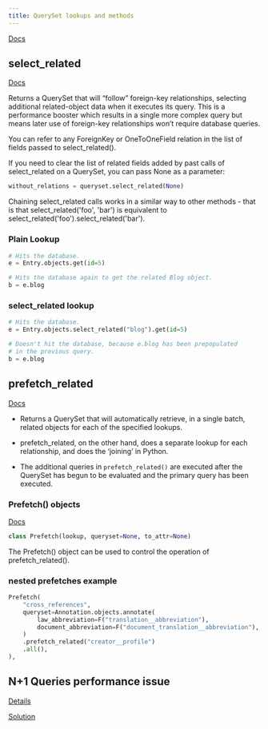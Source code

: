 ```yaml
---
title: QuerySet lookups and methods
---
```


[Docs](https://docs.djangoproject.com/en/5.0/ref/models/querysets/)

## select_related

[Docs](https://docs.djangoproject.com/en/5.0/ref/models/querysets/#select-related)

Returns a QuerySet that will “follow” foreign-key relationships, selecting additional related-object data when it executes its query. This is a performance booster which results in a single more complex query but means later use of foreign-key relationships won’t require database queries.

You can refer to any ForeignKey or OneToOneField relation in the list of fields passed to select_related().

If you need to clear the list of related fields added by past calls of select_related on a QuerySet, you can pass None as a parameter:

```py
without_relations = queryset.select_related(None)
```

Chaining select_related calls works in a similar way to other methods - that is that select_related('foo', 'bar') is equivalent to select_related('foo').select_related('bar').

### Plain Lookup

```py
# Hits the database.
e = Entry.objects.get(id=5)

# Hits the database again to get the related Blog object.
b = e.blog
```

### select_related lookup

```py
# Hits the database.
e = Entry.objects.select_related("blog").get(id=5)

# Doesn't hit the database, because e.blog has been prepopulated
# in the previous query.
b = e.blog
```

## prefetch_related

[Docs](https://docs.djangoproject.com/en/5.0/ref/models/querysets/#prefetch-related)

- Returns a QuerySet that will automatically retrieve, in a single batch, related objects for each of the specified lookups.

- prefetch_related, on the other hand, does a separate lookup for each relationship, and does the ‘joining’ in Python.

- The additional queries in `prefetch_related()` are executed after the QuerySet has begun to be evaluated and the primary query has been executed.

### Prefetch() objects

[Docs](https://docs.djangoproject.com/en/5.0/ref/models/querysets/#prefetch-objects)

```py
class Prefetch(lookup, queryset=None, to_attr=None)
```

The Prefetch() object can be used to control the operation of prefetch_related().

### nested prefetches example

```py
Prefetch(
    "cross_references",
    queryset=Annotation.objects.annotate(
        law_abbreviation=F("translation__abbreviation"),
        document_abbreviation=F("document_translation__abbreviation"),
    )
    .prefetch_related("creator__profile")
    .all(),
),
```

## N+1 Queries performance issue

[Details](https://docs.sentry.io/product/issues/issue-details/performance-issues/n-one-queries/)

[Solution](https://blog.sentry.io/finding-and-fixing-django-n-1-problems/)
